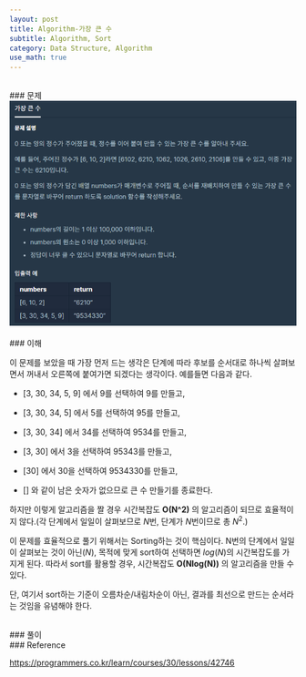 ```yaml
---
layout: post
title: Algorithm-가장 큰 수
subtitle: Algorithm, Sort
category: Data Structure, Algorithm
use_math: true
---
```


<br>
### 문제

<br>
<center><img src = '/post_img/200314/image3.png' width="600"/></center>

<br>
### 이해

이 문제를 보았을 때 가장 먼저 드는 생각은 단계에 따라 후보를 순서대로 하나씩 살펴보면서 꺼내서 오른쪽에 붙여가면 되겠다는 생각이다. 예를들면 다음과 같다.

- [3, 30, 34, 5, 9] 에서 9를 선택하여 9를 만들고,

- [3, 30, 34, 5] 에서 5를 선택하여 95를 만들고,

- [3, 30, 34] 에서 34를 선택하여 9534를 만들고,

- [3, 30] 에서 3을 선택하여 95343를 만들고,

- [30] 에서 30을 선택하여 9534330를 만들고,

- [] 와 같이 남은 숫자가 없으므로 큰 수 만들기를 종료한다.

하지만 이렇게 알고리즘을 짤 경우 시간복잡도 __O(N^2)__ 의 알고리즘이 되므로 효율적이지 않다.(각 단계에서 일일이 살펴보므로 $N$번, 단계가 $N$번이므로 총 $N^2$.)

이 문제를 효율적으로 풀기 위해서는 Sorting하는 것이 핵심이다. N번의 단계에서 일일이 살펴보는 것이 아닌($N$), 목적에 맞게 sort하여 선택하면 $log(N)$의 시간복잡도를 가지게 된다. 따라서 sort를 활용할 경우, 시간복잡도 __O(Nlog(N))__ 의 알고리즘을 만들 수 있다.

단, 여기서 sort하는 기준이 오름차순/내림차순이 아닌, 결과를 최선으로 만드는 순서라는 것임을 유념해야 한다.

<br>
### 풀이


<br>
### Reference

https://programmers.co.kr/learn/courses/30/lessons/42746
